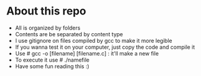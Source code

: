 # About this repo

- All is organized by folders
- Contents are be separated by content type
- I use gitignore on files compiled by gcc to make it more legible
- If you wanna test it on your computer, just copy the code and compile it
- Use # gcc -o [filename] [filename.c] : it'll make a new file
- To execute it use # ./namefile
- Have some fun reading this :)
